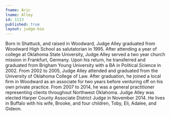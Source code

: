 ```yaml
---
fname: Aric
lname: Alley
id: 1113
published: true
layout: judge-bio
---
```

Born in Shattuck, and raised in Woodward, Judge Alley graduated from
Woodward High School as salutatorian in 1995. After attending a year of
college at Oklahoma State University, Judge Alley served a two year
church mission in Frankfurt, Germany. Upon his return, he transferred
and graduated from Brigham Young University with a BA in Political
Science in 2002. From 2002 to 2005, Judge Alley attended and graduated
from the University of Oklahoma College of Law. After graduation, he
joined a local firm in Woodward as an associate for two years before
venturing off on his own private practice. From 2007 to 2014, he was a
general practitioner representing clients throughout Northwest Oklahoma.
Judge Alley was elected Harper County Associate District Judge in
November 2014. He lives in Buffalo with his wife, Brooke, and four
children, Toby, Eli, Adalee, and Gideon.
